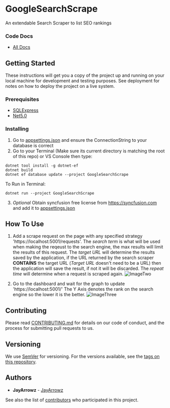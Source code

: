 # GoogleSearchScrape
An extendable Search Scraper to list SEO rankings

### Code Docs
* [All Docs](https://jayarrowz.github.io/GoogleSearchScrape/api)

## Getting Started

These instructions will get you a copy of the project up and running on your local machine for development and testing purposes. See deployment for notes on how to deploy the project on a live system.

### Prerequisites
* [SQLExpress](https://www.microsoft.com/en-us/download/details.aspx?id=101064)
* [Net5.0](https://dotnet.microsoft.com/download/dotnet/5.0)

### Installing
1. Go to [appsettings.json](https://github.com/JayArrowz/GoogleSearchScrape/blob/master/GoogleSearchScrape/appsettings.json) and ensure the ConnectionString to your database is correct
2. Go to your Terminal (Make sure its current directory is matching the root of this repo) or VS Console then type:
```
dotnet tool install -g dotnet-ef
dotnet build
dotnet ef database update --project GoogleSearchScrape
```

To Run in Terminal: 
```
dotnet run --project GoogleSearchScrape
```

3. *Optional* Obtain syncfusion free license from https://syncfusion.com and add it to [appsettings.json](https://github.com/JayArrowz/GoogleSearchScrape/blob/master/GoogleSearchScrape/appsettings.json)

## How To Use
1. Add a scrape request on the page with any specified strategy 'https://localhost:5001/requests'. The *search term* is what will be used when making the reqeust to the search engine, the max results will limit the results of this request. The *target URL* will determine the results saved by the application, if the URL returned by the search scraper **CONTAINS** the target URL (*Target URL* doesn't need to be a URL) then the application will save the result, if not it will be discarded. The *repeat time* will determine when a request is scraped again.
![ImageTwo](https://i.imgur.com/0rwJDxI.png)

2. Go to the dashboard and wait for the graph to update 'https://localhost:5001/' The Y Axis denotes the rank on the search engine so the lower it is the better.
![ImageThree](https://i.imgur.com/UqVszq5.png)

## Contributing

Please read [CONTRIBUTING.md](https://gist.github.com/PurpleBooth/b24679402957c63ec426) for details on our code of conduct, and the process for submitting pull requests to us.

## Versioning

We use [SemVer](http://semver.org/) for versioning. For the versions available, see the [tags on this repository](https://github.com/JayArrowz/GoogleSearchScrape/tags). 

## Authors

* **JayArrowz** - [JayArrowz](https://github.com/JayArrowz)

See also the list of [contributors](https://github.com/JayArrowz/GoogleSearchScrape/contributors) who participated in this project.
